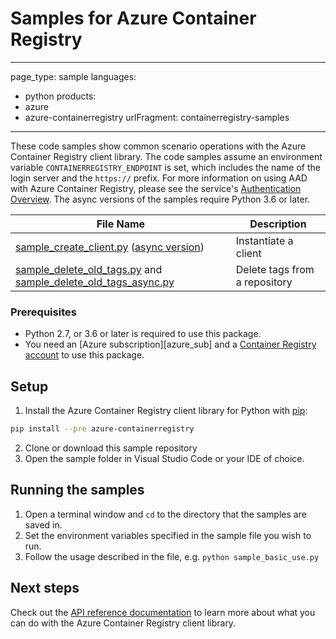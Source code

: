 # Samples for Azure Container Registry

---
page_type: sample
languages:
  - python
products:
  - azure
  - azure-containerregistry
urlFragment: containerregistry-samples
---

These code samples show common scenario operations with the Azure Container Registry client library. The code samples assume an environment variable `CONTAINERREGISTRY_ENDPOINT` is set, which includes the name of the login server and the `https://` prefix. For more information on using AAD with Azure Container Registry, please see the service's [Authentication Overview](https://docs.microsoft.com/azure/container-registry/container-registry-authentication).
The async versions of the samples require Python 3.6 or later.


|**File Name**|**Description**|
|-------------|---------------|
|[sample_create_client.py][create_client] ([async version][create_client_async]) |Instantiate a client | Authorizing a `ContainerRegistryClient` object and `ContainerRepositoryClient` object |
|[sample_delete_old_tags.py][delete_old_tags] and [sample_delete_old_tags_async.py][delete_old_tags_async] | Delete tags from a repository |

### Prerequisites
* Python 2.7, or 3.6 or later is required to use this package.
* You need an [Azure subscription][azure_sub] and a [Container Registry account][container_registry_docs] to use this package.

## Setup

1. Install the Azure Container Registry client library for Python with [pip](https://pypi.org/project/pip/):
```bash
pip install --pre azure-containerregistry
```
2. Clone or download this sample repository
3. Open the sample folder in Visual Studio Code or your IDE of choice.

## Running the samples

1. Open a terminal window and `cd` to the directory that the samples are saved in.
2. Set the environment variables specified in the sample file you wish to run.
3. Follow the usage described in the file, e.g. `python sample_basic_use.py`


## Next steps

Check out the [API reference documentation][rest_docs] to learn more about what you can do with the Azure Container Registry client library.


<!-- LINKS -->
[rest_docs]: https://docs.microsoft.com/rest/api/containerregistry/

[container_registry_docs]: https://docs.microsoft.com/azure/container-registry/container-registry-intro

[create_client]: https://github.com/Azure/azure-sdk-for-python/blob/master/sdk/containerregistry/azure-containerregistry/samples/sample_create_client.py
[create_client_async]: https://github.com/Azure/azure-sdk-for-python/blob/master/sdk/containerregistry/azure-containerregistry/samples/async_samples/sample_create_client_async.py
[delete_old_tags]: https://github.com/Azure/azure-sdk-for-python/blob/master/sdk/containerregistry/azure-containerregistry/samples/sample_delete_old_tags.py
[delete_old_tags_async]: https://github.com/Azure/azure-sdk-for-python/blob/master/sdk/containerregistry/azure-containerregistry/samples/async_samples/sample_delete_old_tags_async.py
